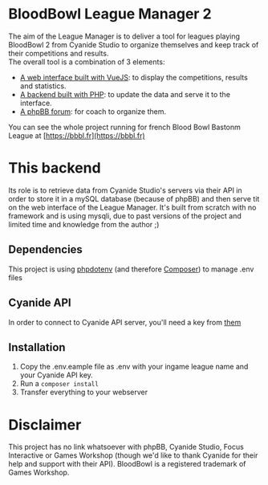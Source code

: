 # BloodBowl League Manager 2
The aim of the League Manager is to deliver a tool for leagues playing BloodBowl 2 from Cyanide Studio to organize themselves and keep track of their competitions and results.  
The overall tool is a combination of 3 elements:  
- [A web interface built with VueJS](https://github.com/XavierOlland/BloodBowl_LeagueManager2): to display the competitions, results and statistics.
- [A backend built with PHP](https://github.com/XavierOlland/BB_LM2_Backend): to update the data and serve it to the interface.
- [A phpBB forum](https://www.phpbb.com/): for coach to organize them.

You can see the whole project running for french Blood Bowl Bastonm League at [https://bbbl.fr](https://bbbl.fr)

# This backend
Its role is to retrieve data from Cyanide Studio's servers via their API in order to store it in a mySQL database (because of phpBB) and then serve tit on the web interface of the League Manager.
It's built from scratch with no framework and is using mysqli, due to past versions of the project and limited time and knowledge from the author ;)  

## Dependencies
This project is using [phpdotenv](https://github.com/vlucas/phpdotenv) (and therefore [Composer](https://getcomposer.org/)) to manage .env files

## Cyanide API
In order to connect to Cyanide API server, you'll need a key from [them](http://www.cyanide-studio.com)

## Installation
1. Copy the .env.eample file as .env with your ingame league name and your Cyanide API key.
2. Run a `composer install`
3. Transfer everything to your webserver


# Disclaimer
This project has no link whatsoever with phpBB, Cyanide Studio, Focus Interactive or Games Workshop (though we'd like to thank Cyanide for their help and support with their API).
BloodBowl is a registered trademark of Games Workshop.
